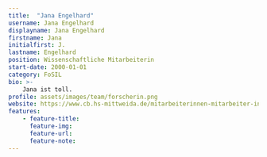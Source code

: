 ```yaml
---
title:  "Jana Engelhard"
username: Jana Engelhard
displayname: Jana Engelhard
firstname: Jana
initialfirst: J.
lastname: Engelhard
position: Wissenschaftliche Mitarbeiterin
start-date: 2000-01-01
category: FoSIL
bio: >- 
    Jana ist toll.   
profile: assets/images/team/forscherin.png
website: https://www.cb.hs-mittweida.de/mitarbeiterinnen-mitarbeiter-in-ihren-fachgruppen/engelhard-jana/
features:
    - feature-title: 
      feature-img: 
      feature-url: 
      feature-note: 
---
```

